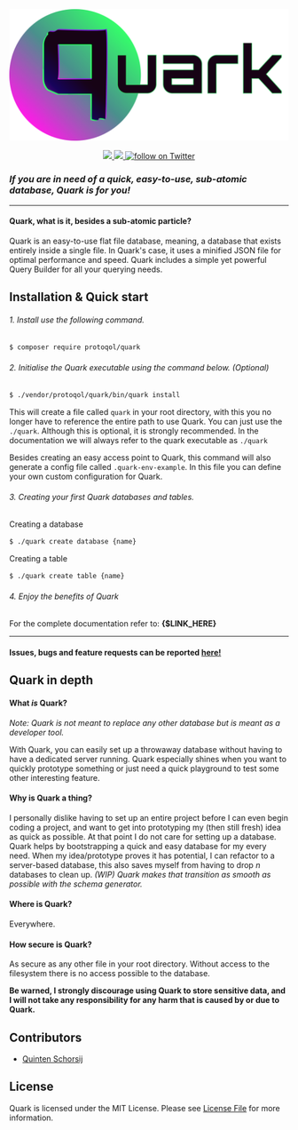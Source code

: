 <div>
    <img src="./assets/quarkFull.png"/>
</div>

<p align="center">
    <a href="https://travis-ci.org/Protoqol/Prequel.svg?branch=Dev">
	    <img src="https://travis-ci.com/QuintenJustus/QuarkDev.svg?token=ZdiYagasyKHEDjbRoVro&branch=master"/>	
    </a>
    <a href="https://packagist.org/packages/protoqol/prequel">
	    <img src="https://img.shields.io/badge/php-%5E7.2-lightblue.svg"/>	
    </a>
    <a href="https://twitter.com/intent/follow?screen_name=Protoqol_XYZ">
        <img src="https://img.shields.io/twitter/follow/Protoqol_XYZ.svg?label=%40Protoqol_XYZ&style=social"
            alt="follow on Twitter">
    </a>
</p>

### _If you are in need of a quick, easy-to-use, sub-atomic database, Quark is for you!_

---

#### Quark, what is it, besides a sub-atomic particle?

Quark is an easy-to-use flat file database, meaning, a database that exists entirely inside a single file. In Quark's
case, it uses a minified JSON file for optimal performance and speed. Quark includes a simple yet powerful Query Builder
for all your querying needs.

## Installation & Quick start

###### 1. Install use the following command.

```bash  
$ composer require protoqol/quark  
```  

###### 2. Initialise the Quark executable using the command below. (Optional)

```bash
$ ./vendor/protoqol/quark/bin/quark install
```

This will create a file called `quark` in your root directory, with this you no longer have to reference the entire path
to use Quark. You can just use the `./quark`. Although this is optional, it is strongly recommended. In the
documentation we will always refer to the quark executable as `./quark`

Besides creating an easy access point to Quark, this command will also generate a config file
called `.quark-env-example`. In this file you can define your own custom configuration for Quark.

###### 3. Creating your first Quark databases and tables.

Creating a database

```bash
$ ./quark create database {name}
```

Creating a table

```bash
$ ./quark create table {name}
```

###### 4. Enjoy the benefits of Quark
For the complete documentation refer to: __{$LINK_HERE}__


---

#### Issues, bugs and feature requests can be reported [here!](https://github.com/Protoqol/Quark/issues/new/choose)

## Quark in depth

#### What _*is*_ Quark?

_Note: Quark is not meant to replace any other database but is meant as a developer tool._

With Quark, you can easily set up a throwaway database without having to have a dedicated server running. Quark
especially shines when you want to quickly prototype something or just need a quick playground to test some other
interesting feature.

#### Why is Quark a thing?

I personally dislike having to set up an entire project before I can even begin coding a project, and want to get into
prototyping my (then still fresh)
idea as quick as possible. At that point I do not care for setting up a database. Quark helps by bootstrapping a quick
and easy database for my every need. When my idea/prototype proves it has potential, I can refactor to a server-based
database, this also saves myself from having to drop _n_ databases to clean up. _(WIP) Quark makes that transition as
smooth as possible with the schema generator._

#### Where is Quark?

Everywhere.

#### How secure is Quark?

As secure as any other file in your root directory. Without access to the filesystem there is no access possible to the
database.

**Be warned, I strongly discourage using Quark to store sensitive data, and I will not take any responsibility for any
harm that is caused by or due to Quark.**

## Contributors

- [Quinten Schorsij](https://github.com/QuintenJustus)

## License

Quark is licensed under the MIT License. Please see [License File](LICENSE) for more information.
